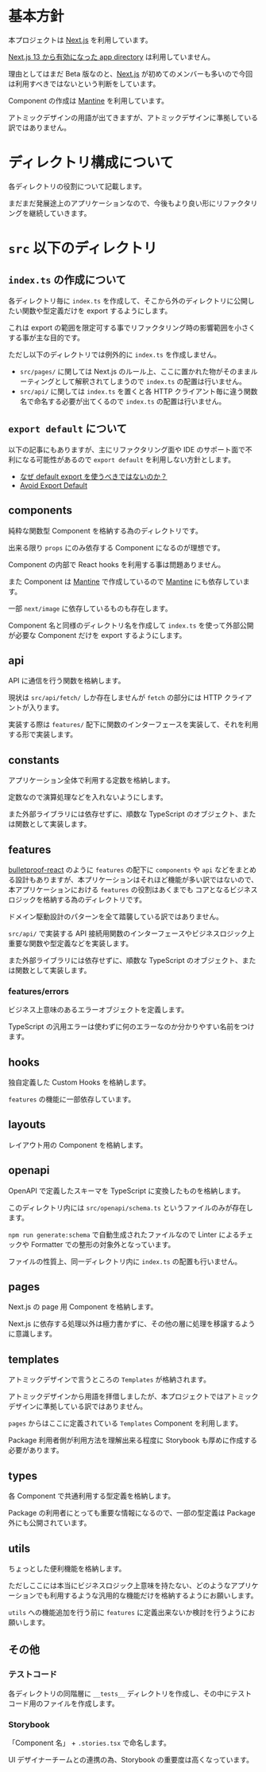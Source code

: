 # 基本方針

本プロジェクトは [Next.js](https://nextjs.org/) を利用しています。

[Next.js 13 から有効になった app directory](https://nextjs.org/blog/next-13) は利用していません。

理由としてはまだ Beta 版なのと、[Next.js](https://nextjs.org/) が初めてのメンバーも多いので今回は利用すべきではないという判断をしています。

Component の作成は [Mantine](https://mantine.dev/pages/getting-started/) を利用しています。

アトミックデザインの用語が出てきますが、アトミックデザインに準拠している訳ではありません。

# ディレクトリ構成について

各ディレクトリの役割について記載します。

まだまだ発展途上のアプリケーションなので、今後もより良い形にリファクタリングを継続していきます。

# `src` 以下のディレクトリ

## `index.ts` の作成について

各ディレクトリ毎に `index.ts` を作成して、そこから外のディレクトリに公開したい関数や型定義だけを export するようにします。

これは export の範囲を限定可する事でリファクタリング時の影響範囲を小さくする事が主な目的です。

ただし以下のディレクトリでは例外的に `index.ts` を作成しません。

- `src/pages/` に関しては Next.js のルール上、ここに置かれた物がそのままルーティングとして解釈されてしまうので `index.ts` の配置は行いません。
- `src/api/` に関しては `index.ts` を置くと各 HTTP クライアント毎に違う関数名で命名する必要が出てくるので `index.ts` の配置は行いません。

## `export default` について

以下の記事にもありますが、主にリファクタリング面や IDE のサポート面で不利になる可能性があるので `export default` を利用しない方針とします。

- [なぜ default export を使うべきではないのか？](https://engineering.linecorp.com/ja/blog/you-dont-need-default-export/)
- [Avoid Export Default](https://typescript-jp.gitbook.io/deep-dive/main-1/defaultisbad)

## components

純粋な関数型 Component を格納する為のディレクトリです。

出来る限り `props` にのみ依存する Component になるのが理想です。

Component の内部で React hooks を利用する事は問題ありません。

また Component は [Mantine](https://mantine.dev/pages/getting-started/) で作成しているので [Mantine](https://mantine.dev/pages/getting-started/) にも依存しています。

一部 `next/image` に依存しているものも存在します。

Component 名と同様のディレクトリ名を作成して `index.ts` を使って外部公開が必要な Component だけを export するようにします。

## api

API に通信を行う関数を格納します。

現状は `src/api/fetch/` しか存在しませんが `fetch` の部分には HTTP クライアントが入ります。

実装する際は `features/` 配下に関数のインターフェースを実装して、それを利用する形で実装します。

## constants

アプリケーション全体で利用する定数を格納します。

定数なので演算処理などを入れないようにします。

また外部ライブラリには依存せずに、順数な TypeScript のオブジェクト、または関数として実装します。

## features

[bulletproof-react](https://github.com/alan2207/bulletproof-react) のように `features` の配下に `components` や `api` などをまとめる設計もありますが、本プリケーションはそれほど機能が多い訳ではないので、本アプリケーションにおける `features` の役割はあくまでも コアとなるビジネスロジックを格納する為のディレクトリです。

ドメイン駆動設計のパターンを全て踏襲している訳ではありません。

`src/api/` で実装する API 接続用関数のインターフェースやビジネスロジック上重要な関数や型定義などを実装します。

また外部ライブラリには依存せずに、順数な TypeScript のオブジェクト、または関数として実装します。

### features/errors

ビジネス上意味のあるエラーオブジェクトを定義します。

TypeScript の汎用エラーは使わずに何のエラーなのか分かりやすい名前をつけます。

## hooks

独自定義した Custom Hooks を格納します。

`features` の機能に一部依存しています。

## layouts

レイアウト用の Component を格納します。

## openapi

OpenAPI で定義したスキーマを TypeScript に変換したものを格納します。

このディレクトリ内には `src/openapi/schema.ts` というファイルのみが存在します。

`npm run generate:schema` で自動生成されたファイルなので Linter によるチェックや Formatter での整形の対象外となっています。

ファイルの性質上、同一ディレクトリ内に `index.ts` の配置も行いません。

## pages

Next.js の page 用 Component を格納します。

Next.js に依存する処理以外は極力書かずに、その他の層に処理を移譲するように意識します。

## templates

アトミックデザインで言うところの `Templates` が格納されます。

アトミックデザインから用語を拝借しましたが、本プロジェクトではアトミックデザインに準拠している訳ではありません。

`pages` からはここに定義されている `Templates` Component を利用します。

Package 利用者側が利用方法を理解出来る程度に Storybook も厚めに作成する必要があります。

## types

各 Component で共通利用する型定義を格納します。

Package の利用者にとっても重要な情報になるので、一部の型定義は Package 外にも公開されています。

## utils

ちょっとした便利機能を格納します。

ただしここには本当にビジネスロジック上意味を持たない、どのようなアプリケーションでも利用するような汎用的な機能だけを格納するようにお願いします。

`utils` への機能追加を行う前に `features` に定義出来ないか検討を行うようにお願いします。

## その他

### テストコード

各ディレクトリの同階層に `__tests__` ディレクトリを作成し、その中にテストコード用のファイルを作成します。

### Storybook

「Component 名」 + `.stories.tsx` で命名します。

UI デザイナーチームとの連携の為、Storybook の重要度は高くなっています。
